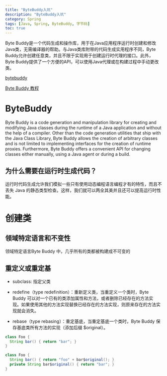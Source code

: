 ```yaml
---
title: "ByteBuddy入坑"
description: "ByteBuddy入坑"
category: Spring
tags: [Java, Spring, ByteBuddy, 字节码]
toc: true
---
```


Byte Buddy是一个代码生成和操作库，用于在Java应用程序运行时创建和修改Java类，无需编译器的帮助。与Java类库附带的代码生成实用程序不同，Byte Buddy允许创建任意类，并且不限于实现用于创建运行时代理的接口。此外，Byte Buddy提供了一个方便的API，可以使用Java代理或在构建过程中手动更改类。



[bytebuddy](https://bytebuddy.net/#/)

[Byte Buddy 教程](https://notes.diguage.com/byte-buddy-tutorial/)



# ByteBuddy

Byte Buddy is a code generation and manipulation library for creating and modifying Java classes during the runtime of a Java application and without the help of a compiler. Other than the code generation utilities that ship with the Java Class Library, Byte Buddy allows the creation of arbitrary classes and is not limited to implementing interfaces for the creation of runtime proxies. Furthermore, Byte Buddy offers a convenient API for changing classes either manually, using a Java agent or during a build.

## 为什么需要在运行时生成代码？

运行时代码生成允许我们模拟一些只有使用动态编程语言编程才有的特性，而且不丢失 Java 的静态类型检查。这样，我们就可以两全其美并且还可以提高运行时性能。



# 创建类

## 领域特定语言和不变性

领域特定语言Byte Buddy 中，几乎所有的类都被构建成不可变的

## 重定义或重定基

* subclass: 指定父类
* redefine（type redefinition）：重新定义类，当重定义一个类时，Byte Buddy 可以对一个已有的类添加属性和方法，或者删除已经存在的方法实现。如果使用其他的方法实现替换已经存在的方法实现，则原来存在的方法实现就会消失。

* rebase（type rebasing）：重定基底，当重定基底一个类时，Byte Buddy 保存基底类所有方法的实现（添加后缀 $original）。

```java
class Foo {
  String bar() { return "bar"; }
}

class Foo {
  String bar() { return "foo" + bar$original(); }
  private String bar$original() { return "bar"; }
}
```

